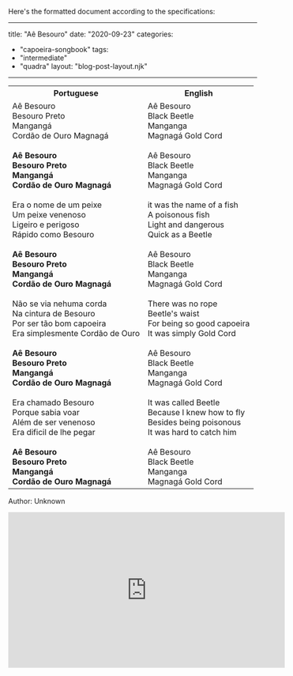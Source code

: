Here's the formatted document according to the specifications:

---
title: "Aê Besouro"
date: "2020-09-23"
categories: 
  - "capoeira-songbook"
tags: 
  - "intermediate"
  - "quadra"
layout: "blog-post-layout.njk"
---

<table class="capoeira-table">
    <tr class="header-row">
        <th>Portuguese</th>
        <th>English</th>
    </tr>
    <tr>
        <td>Aê Besouro<br>
        Besouro Preto<br>
        Mangangá<br>
        Cordão de Ouro Magnagá<br>
        <br>
        <strong>Aê Besouro<br>
        Besouro Preto<br>
        Mangangá<br>
        Cordão de Ouro Magnagá</strong><br>
        <br>
        Era o nome de um peixe<br>
        Um peixe venenoso<br>
        Ligeiro e perigoso<br>
        Rápido como Besouro<br>
        <br>
        <strong>Aê Besouro<br>
        Besouro Preto<br>
        Mangangá<br>
        Cordão de Ouro Magnagá</strong><br>
        <br>
        Não se via nehuma corda<br>
        Na cintura de Besouro<br>
        Por ser tão bom capoeira<br>
        Era simplesmente Cordão de Ouro<br>
        <br>
        <strong>Aê Besouro<br>
        Besouro Preto<br>
        Mangangá<br>
        Cordão de Ouro Magnagá</strong><br>
        <br>
        Era chamado Besouro<br>
        Porque sabia voar<br>
        Além de ser venenoso<br>
        Era dificil de lhe pegar<br>
        <br>
        <strong>Aê Besouro<br>
        Besouro Preto<br>
        Mangangá<br>
        Cordão de Ouro Magnagá</strong></td>
        <td>Aê Besouro<br>
        Black Beetle<br>
        Manganga<br>
        Magnagá Gold Cord<br>
        <br>
        Aê Besouro<br>
        Black Beetle<br>
        Manganga<br>
        Magnagá Gold Cord<br>
        <br>
        it was the name of a fish<br>
        A poisonous fish<br>
        Light and dangerous<br>
        Quick as a Beetle<br>
        <br>
        Aê Besouro<br>
        Black Beetle<br>
        Manganga<br>
        Magnagá Gold Cord<br>
        <br>
        There was no rope<br>
        Beetle's waist<br>
        For being so good capoeira<br>
        It was simply Gold Cord<br>
        <br>
        Aê Besouro<br>
        Black Beetle<br>
        Manganga<br>
        Magnagá Gold Cord<br>
        <br>
        It was called Beetle<br>
        Because I knew how to fly<br>
        Besides being poisonous<br>
        It was hard to catch him<br>
        <br>
        Aê Besouro<br>
        Black Beetle<br>
        Manganga<br>
        Magnagá Gold Cord</td>
    </tr>
</table>

<figcaption>

Author: Unknown

</figcaption>

<iframe width="560" height="315" src="https://www.youtube.com/embed/D2VgVvGO1EQ" title="YouTube video player" frameborder="0" allow="accelerometer; autoplay; clipboard-write; encrypted-media; gyroscope; picture-in-picture" allowfullscreen></iframe>